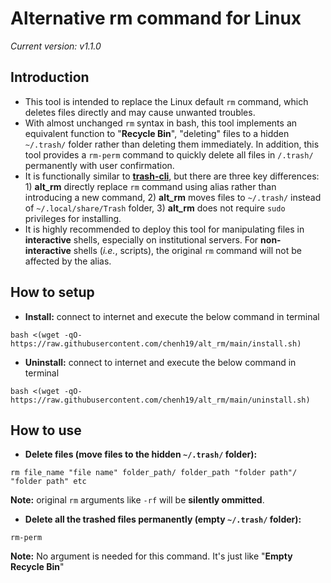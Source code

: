 # Alternative rm command for Linux
*Current version: v1.1.0*

## Introduction
- This tool is intended to replace the Linux default ```rm``` command, which deletes files directly and may cause unwanted troubles. 
- With almost unchanged ```rm``` syntax in bash, this tool implements an equivalent function to "**Recycle Bin**", "deleting" files to a hidden ```~/.trash/``` folder rather than deleting them immediately. In addition, this tool provides a ```rm-perm``` command to quickly delete all files in ```/.trash/``` permanently with user confirmation.
- It is functionally similar to [**trash-cli**](https://github.com/andreafrancia/trash-cli/), but there are three key differences: 1) **alt_rm** directly replace ```rm``` command using alias rather than introducing a new command, 2) **alt_rm** moves files to ```~/.trash/``` instead of ```~/.local/share/Trash``` folder, 3) **alt_rm** does not require ```sudo``` privileges for installing.
- It is highly recommended to deploy this tool for manipulating files in **interactive** shells, especially on institutional servers. For **non-interactive** shells (*i.e.*, scripts), the original ```rm``` command will not be affected by the alias.

## How to setup

- **Install:** connect to internet and execute the below command in terminal  
```
bash <(wget -qO- https://raw.githubusercontent.com/chenh19/alt_rm/main/install.sh)
```

- **Uninstall:** connect to internet and execute the below command in terminal  
```
bash <(wget -qO- https://raw.githubusercontent.com/chenh19/alt_rm/main/uninstall.sh)
```

## How to use

- **Delete files (move files to the hidden ```~/.trash/``` folder):** 
```
rm file_name "file name" folder_path/ folder_path "folder path"/ "folder path" etc
```
**Note:** original ```rm``` arguments like ```-rf``` will be **silently ommitted**.  

- **Delete all the trashed files permanently (empty ```~/.trash/``` folder):** 
```
rm-perm
```
**Note:** No argument is needed for this command. It's just like "**Empty Recycle Bin**"

